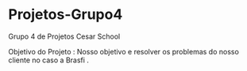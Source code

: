# Projetos-Grupo4
Grupo 4 de Projetos Cesar School

Objetivo do Projeto : Nosso objetivo e resolver os problemas do nosso cliente no caso a Brasfi . 
